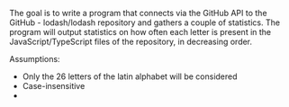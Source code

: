 The goal is to write a program that connects via the GitHub API to the GitHub - lodash/lodash repository
and gathers a couple of statistics.
The program will output statistics on how often each letter is present in the
JavaScript/TypeScript files of the repository, in decreasing order.

Assumptions: 
- Only the 26 letters of the latin alphabet will be considered
- Case-insensitive
- 
